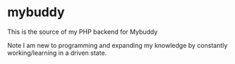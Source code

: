 # mybuddy

This is the source of my PHP backend for Mybuddy

Note
I am new to programming and expanding my knowledge by constantly working/learning in a driven state.
